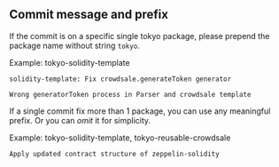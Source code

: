 ## Commit message and prefix

If the commit is on a specific single tokyo package, please prepend the package name without string `tokyo`.


Example: tokyo-solidity-template
```
solidity-template: Fix crowdsale.generateToken generator

Wrong generatorToken process in Parser and crowdsale template
```


If a single commit fix more than 1 package, you can use any meaningful prefix.
Or you can *omit* it for simplicity.

Example: tokyo-solidity-template, tokyo-reusable-crowdsale
```
Apply updated contract structure of zeppelin-solidity
```
